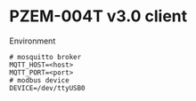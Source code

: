 # PZEM-004T v3.0 client

Environment
```
# mosquitto broker
MQTT_HOST=<host>
MQTT_PORT=<port>
# modbus device
DEVICE=/dev/ttyUSB0
```
